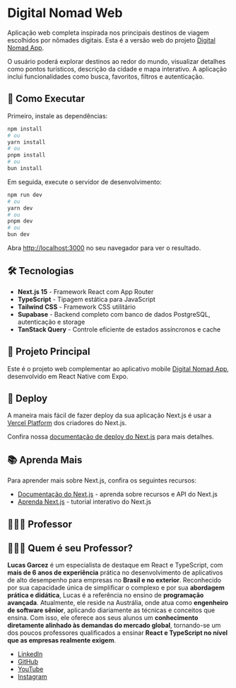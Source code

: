 # Digital Nomad Web

Aplicação web completa inspirada nos principais destinos de viagem escolhidos por nômades digitais. Esta é a versão web do projeto [Digital Nomad App](https://github.com/LucasGarcez/digital-nomad-app).

O usuário poderá explorar destinos ao redor do mundo, visualizar detalhes como pontos turísticos, descrição da cidade e mapa interativo. A aplicação inclui funcionalidades como busca, favoritos, filtros e autenticação.

## 🚀 Como Executar

Primeiro, instale as dependências:

```bash
npm install
# ou
yarn install
# ou
pnpm install
# ou
bun install
```

Em seguida, execute o servidor de desenvolvimento:

```bash
npm run dev
# ou
yarn dev
# ou
pnpm dev
# ou
bun dev
```

Abra [http://localhost:3000](http://localhost:3000) no seu navegador para ver o resultado.

## 🛠️ Tecnologias

- **Next.js 15** - Framework React com App Router
- **TypeScript** - Tipagem estática para JavaScript
- **Tailwind CSS** - Framework CSS utilitário
- **Supabase** - Backend completo com banco de dados PostgreSQL, autenticação e storage
- **TanStack Query** - Controle eficiente de estados assíncronos e cache

## 📱 Projeto Principal

Este é o projeto web complementar ao aplicativo mobile [Digital Nomad App](https://github.com/LucasGarcez/digital-nomad-app), desenvolvido em React Native com Expo.

## 🚀 Deploy

A maneira mais fácil de fazer deploy da sua aplicação Next.js é usar a [Vercel Platform](https://vercel.com/new?utm_medium=default-template&filter=next.js&utm_source=create-next-app&utm_campaign=create-next-app-readme) dos criadores do Next.js.

Confira nossa [documentação de deploy do Next.js](https://nextjs.org/docs/app/building-your-application/deploying) para mais detalhes.

## 📚 Aprenda Mais

Para aprender mais sobre Next.js, confira os seguintes recursos:

- [Documentação do Next.js](https://nextjs.org/docs) - aprenda sobre recursos e API do Next.js
- [Aprenda Next.js](https://nextjs.org/learn) - tutorial interativo do Next.js

## 👨🏻‍💻 Professor

## 👨🏻‍💻 Quem é seu Professor?

**Lucas Garcez** é um especialista de destaque em React e TypeScript, com **mais de 6 anos de experiência** prática no desenvolvimento de aplicativos de alto desempenho para empresas no **Brasil e no exterior**. Reconhecido por sua capacidade única de simplificar o complexo e por sua **abordagem prática e didática**, Lucas é a referência no ensino de **programação avançada**. Atualmente, ele reside na Austrália, onde atua como **engenheiro de software sênior**, aplicando diariamente as técnicas e conceitos que ensina. Com isso, ele oferece aos seus alunos um **conhecimento diretamente alinhado às demandas do mercado global**, tornando-se um dos poucos professores qualificados a ensinar **React e TypeScript no nível que as empresas realmente exigem**.

- [LinkedIn](https://www.linkedin.com/in/lucas-garcez-a5636b157/?locale=pt_BR)
- [GitHub](https://github.com/LucasGarcez)
- [YouTube](https://www.youtube.com/@Coffstack)
- [Instagram](https://www.instagram.com/lucasgar6/)
